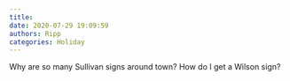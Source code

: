```yaml
---
title: 
date: 2020-07-29 19:09:59
authors: Ripp
categories: Holiday
---
```


 Why are so many Sullivan signs around town?   How do I get a Wilson sign?